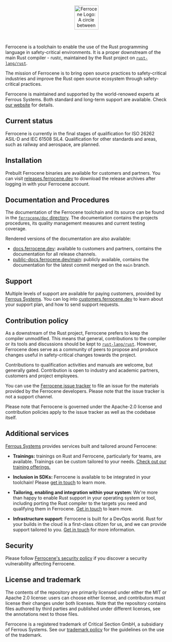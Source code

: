 <!-- SPDX-License-Identifier: MIT OR Apache-2.0 -->
<!-- SPDX-FileCopyrightText: Ferrous Systems GmbH -->

<br>
<p align="center">
    <img height="75" src="https://github.com/ferrocene/ferrocene/raw/main/ferrocene/logo.svg" alt="Ferrocene Logo: A circle between two planes, representing the chemical compound of the name Ferrocene, with the name written next to it.">
</p>
<br>

Ferrocene is a toolchain to enable the use of the Rust programming language in
safety-critical environments. It is a proper downstream of the main Rust
compiler - rustc, maintained by the Rust project on [`rust-lang/rust`].

The mission of Ferrocene is to bring open source practices to safety-critical
industries and improve the Rust open source ecosystem through safety-critical
practices.

Ferrocene is maintained and supported by the world-renowed experts at Ferrous
Systems. Both standard and long-term support are available. Check [our
website][website] for details.

## Current status

Ferrocene is currently in the final stages of qualification for ISO 26262
ASIL-D and IEC 61508 SiL4. Qualification for other standards and areas, such as
railway and aerospace, are planned.

## Installation

Prebuilt Ferrocene binaries are available for customers and partners. You can
visit [releases.ferrocene.dev] to download the release archives after logging
in with your Ferrocene account.

## Documentation and Procedures

The documentation of the Ferrocene toolchain and its source can be found
in the [`ferrocene/doc` directory]. The documentation contains the projects
procedures, its quality management measures and current testing coverage.

Rendered versions of the documentation are also available:

* [docs.ferrocene.dev]: available to customers and partners, contains the
  documentation for all release channels.
* [public-docs.ferrocene.dev/main]: publicly available, contains the
  documentation for the latest commit merged on the `main` branch.

## Support

Multiple levels of support are available for paying customers, provided by
[Ferrous Systems]. You can log into [customers.ferrocene.dev] to learn about
your support plan, and how to send support requests.

## Contribution policy

As a downstream of the Rust project, Ferrocene prefers to keep the compiler
unmodified. This means that general, contributions to the compiler or its tools
and discussions should be kept to [`rust-lang/rust`]. However, Ferrocene does
serve as a community of peers to propose and produce changes useful in
safety-critical changes towards the project.

Contributions to qualification activities and manuals are welcome, but
generally gated. Contribution is open to industry and academic partners,
customers and project employees.

You can use the [Ferrocene issue tracker][issues] to file an issue for the
materials provided by the Ferrocene developers. Please note that the issue
tracker is not a support channel.

Please note that Ferrocene is governed under the Apache-2.0 license and
contribution policies apply to the issue tracker as well as the codebase
itself.

## Additional services

[Ferrous Systems] provides services built and tailored around Ferrocene:

* **Trainings:** trainings on Rust and Ferrocene, particularly for teams, are
  available. Trainings can be custom tailored to your needs. [Check out our
  training offerings.][trainings]

* **Inclusion in SDKs:** Ferrocene is available to be integrated in your
  toolchain! Please [get in touch][contact] to learn more.

* **Tailoring, enabling and integration within your system**: We're more than
  happy to enable Rust support in your operating system or tool, including
  porting the Rust compiler to the targets you need and qualifying them in
  Ferrocene. [Get in touch][contact] to learn more.

* **Infrastructure support**: Ferrocene is built for a DevOps world. Rust
  for your builds in the cloud is a first-class citizen for us, and we can
  provide support tailored to you. [Get in touch][contact] for more
  information.

## Security

Please follow [Ferrocene's security policy][security] if you discover a
security vulnerability affecting Ferrocene.

## License and trademark

The contents of the repository are primarily licensed under either the MIT or
Apache 2.0 license: users can choose either license, and contributors must
license their changes under both licenses. Note that the repository contains
files authored by third parties and published under different licenses, see the
annotations next to those files.

Ferrocene is a registered trademark of Critical Section GmbH, a subsidiary of
Ferrous Systems. See our [trademark policy][trademark] for the guidelines on
the use of the trademark.

[issues]: https://github.com/ferrocene/ferrocene/issues
[trainings]: https://ferrous-systems.com/training
[contact]: https://ferrous-systems.com/contact#ferrocene
[trademark]: ./TRADEMARK.md
[security]: https://github.com/ferrocene/ferrocene/security/policy
[website]: https://ferrous-systems.com/ferrocene

[Ferrous Systems]: https://ferrous-systems.com
[releases.ferrocene.dev]: https://releases.ferrocene.dev
[docs.ferrocene.dev]: https://docs.ferrocene.dev
[public-docs.ferrocene.dev/main]: https://public-docs.ferrocene.dev/main
[customers.ferrocene.dev]: https://customers.ferrocene.dev

[`rust-lang/rust`]: https://github.com/rust-lang/rust
[`ferrocene/doc` directory]: ferrocene/doc/
